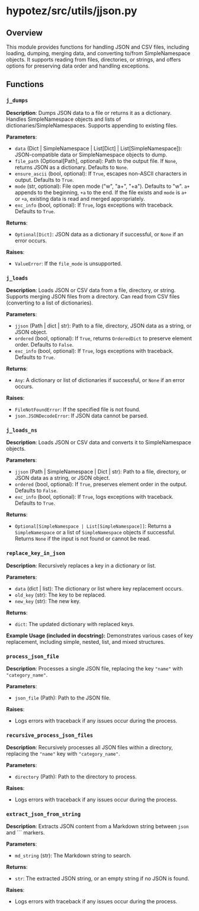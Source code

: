 # hypotez/src/utils/jjson.py

## Overview

This module provides functions for handling JSON and CSV files, including loading, dumping, merging data, and converting to/from SimpleNamespace objects. It supports reading from files, directories, or strings, and offers options for preserving data order and handling exceptions.


## Functions

### `j_dumps`

**Description**: Dumps JSON data to a file or returns it as a dictionary.  Handles SimpleNamespace objects and lists of dictionaries/SimpleNamespaces. Supports appending to existing files.

**Parameters**:

- `data` (Dict | SimpleNamespace | List[Dict] | List[SimpleNamespace]): JSON-compatible data or SimpleNamespace objects to dump.
- `file_path` (Optional[Path], optional): Path to the output file. If `None`, returns JSON as a dictionary. Defaults to `None`.
- `ensure_ascii` (bool, optional): If `True`, escapes non-ASCII characters in output. Defaults to `True`.
- `mode` (str, optional): File open mode ("w", "a+", "+a"). Defaults to "w".  `a+` appends to the beginning, `+a` to the end.  If the file exists and `mode` is `a+` or `+a`, existing data is read and merged appropriately.
- `exc_info` (bool, optional): If `True`, logs exceptions with traceback. Defaults to `True`.

**Returns**:

- `Optional[Dict]`: JSON data as a dictionary if successful, or `None` if an error occurs.


**Raises**:

- `ValueError`: If the `file_mode` is unsupported.


### `j_loads`

**Description**: Loads JSON or CSV data from a file, directory, or string. Supports merging JSON files from a directory. Can read from CSV files (converting to a list of dictionaries).

**Parameters**:

- `jjson` (Path | dict | str): Path to a file, directory, JSON data as a string, or JSON object.
- `ordered` (bool, optional): If `True`, returns `OrderedDict` to preserve element order. Defaults to `False`.
- `exc_info` (bool, optional): If `True`, logs exceptions with traceback. Defaults to `True`.

**Returns**:

- `Any`: A dictionary or list of dictionaries if successful, or `None` if an error occurs.


**Raises**:

- `FileNotFoundError`: If the specified file is not found.
- `json.JSONDecodeError`: If JSON data cannot be parsed.


### `j_loads_ns`

**Description**: Loads JSON or CSV data and converts it to SimpleNamespace objects.

**Parameters**:

- `jjson` (Path | SimpleNamespace | Dict | str): Path to a file, directory, or JSON data as a string, or JSON object.
- `ordered` (bool, optional): If `True`, preserves element order in the output. Defaults to `False`.
- `exc_info` (bool, optional): If `True`, logs exceptions with traceback. Defaults to `True`.

**Returns**:

- `Optional[SimpleNamespace | List[SimpleNamespace]]`: Returns a `SimpleNamespace` or a list of `SimpleNamespace` objects if successful. Returns `None` if the input is not found or cannot be read.


### `replace_key_in_json`

**Description**: Recursively replaces a key in a dictionary or list.


**Parameters**:

- `data` (dict | list): The dictionary or list where key replacement occurs.
- `old_key` (str): The key to be replaced.
- `new_key` (str): The new key.

**Returns**:

- `dict`: The updated dictionary with replaced keys.

**Example Usage (included in docstring):** Demonstrates various cases of key replacement, including simple, nested, list, and mixed structures.


### `process_json_file`

**Description**: Processes a single JSON file, replacing the key `"name"` with `"category_name"`.

**Parameters**:

- `json_file` (Path): Path to the JSON file.

**Raises**:

- Logs errors with traceback if any issues occur during the process.


### `recursive_process_json_files`

**Description**: Recursively processes all JSON files within a directory, replacing the `"name"` key with `"category_name"`.

**Parameters**:

- `directory` (Path): Path to the directory to process.

**Raises**:

- Logs errors with traceback if any issues occur during the process.


### `extract_json_from_string`

**Description**: Extracts JSON content from a Markdown string between ```json``` and ``` markers.


**Parameters**:

- `md_string` (str): The Markdown string to search.

**Returns**:

- `str`: The extracted JSON string, or an empty string if no JSON is found.

**Raises**:

- Logs errors with traceback if any issues occur during the process.
